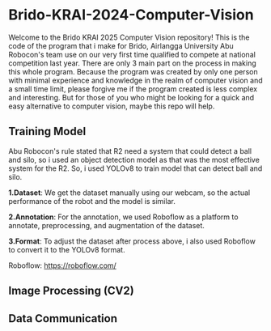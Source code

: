 # Brido-KRAI-2024-Computer-Vision
Welcome to the Brido KRAI 2025 Computer Vision repository! This is the code of the program that i make for Brido, Airlangga University Abu Robocon's team use on our very first time qualified to compete at national competition last year. There are only 3 main part on the process in making this whole program. Because the program was created by only one person with minimal experience and knowledge in the realm of computer vision and a small time limit, please forgive me if the program created is less complex and interesting. But for those of you who might be looking for a quick and easy alternative to computer vision, maybe this repo will help.

## Training Model
Abu Robocon's rule stated that R2 need a system that could detect a ball and silo, so i used an object detection model as that was the most effective system for the R2. So, i used YOLOv8 to train model that can detect ball and silo.

**1.Dataset**: We get the dataset manually using our  webcam, so the actual performance of the robot and the model is similar.

**2.Annotation**: For the annotation, we used Roboflow as a platform to annotate, preprocessing, and augmentation of the dataset.

**3.Format**: To adjust the dataset after process above, i also used Roboflow to convert it to the YOLOv8 format.

Roboflow: https://roboflow.com/

## Image Processing (CV2)


## Data Communication
